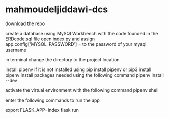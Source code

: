 # mahmoudeljiddawi-dcs

download the repo 

create a database using MySQLWorkbench with the code founded in the ERDcode.sql file
open index.py and assign app.config['MYSQL_PASSWORD'] =  to the password of your mysql username

in terminal change the directory to the project location

install pipenv if it is not installed using pip install pipenv or pip3 install pipenv
install packages needed using the following command
pipenv install --dev

activate the virtual environment with the following command
pipenv shell

enter the following commands to run the app 

export FLASK_APP=index
flask run

